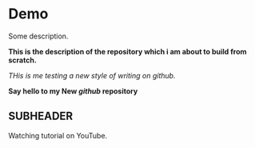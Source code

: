 # Demo

Some description.

**This is the description of the repository which i am about to build from scratch.**

_THis is me testing a new style of writing on github._

**Say hello to my New _github_ repository**

## SUBHEADER ##
Watching tutorial on YouTube.

